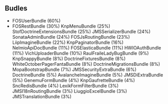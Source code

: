 ## Budles
* FOSUserBundle (60%)
* FOSRestBundle (30%)
KnpMenuBundle (25%)
StofDoctrineExtensionsBundle (25%)
JMSSerializerBundle (24%)
SonataAdminBundle (24%)
FOSJsRoutingBundle (23%)
LiipImagineBundle (22%)
KnpPaginatorBundle (16%)
NelmioApiDocBundle (11%)
FOSElasticaBundle (11%)
HWIOAuthBundle (11%)
VichUploaderBundle (10%)
RaulFraileLadyBugBundle (9%)
KnpSnappyBundle (8%)
DoctrineFixturesBundle (8%)
WhiteOctoberPagerFantaBundle (8%)
DoctrineMigrationsBundle (8%)
MopaBootstrapBundle (7%)
JMSSecurityExtraBundle (6%)
DoctrineBundle (5%)
AvalancheImagineBundle (5%)
JMSDiExtraBundle (5%)
GenemuFormBundle (4%)
KnpGaufretteBundle (4%)
SncRedisBundle (4%)
LexikFormFilterBundle (3%)
JMSI18nRoutingBundle (3%)
LiuggioExcelBundle (3%)
JMSTranslationBundle (3%)